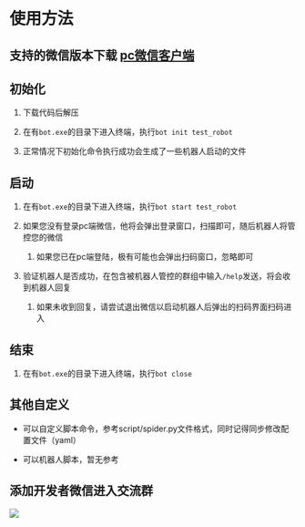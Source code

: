 # 使用方法

## 支持的微信版本下载 [pc微信客户端](https://github.com/tom-snow/wechat-windows-versions/releases/download/v3.6.0.18/WeChatSetup-3.6.0.18.exe)

## 初始化

1. 下载代码后解压

2. 在有`bot.exe`的目录下进入终端，执行`bot init test_robot`

3. 正常情况下初始化命令执行成功会生成了一些机器人启动的文件

## 启动

1. 在有`bot.exe`的目录下进入终端，执行`bot start test_robot`

2. 如果您没有登录pc端微信，他将会弹出登录窗口，扫描即可，随后机器人将管控您的微信
   
   1. 如果您已在pc端登陆，极有可能也会弹出扫码窗口，忽略即可

3. 验证机器人是否成功，在包含被机器人管控的群组中输入`/help`发送，将会收到机器人回复
   
   1. 如果未收到回复，请尝试退出微信以启动机器人后弹出的扫码界面扫码进入

## 结束

1. 在有`bot.exe`的目录下进入终端，执行`bot close`

## 其他自定义

- 可以自定义脚本命令，参考script/spider.py文件格式，同时记得同步修改配置文件（yaml）

- 可以机器人脚本，暂无参考

## 添加开发者微信进入交流群

![](https://github.com/CJ-from-LosSantos/bot-console/blob/release/%E4%BA%A4%E6%B5%81%E7%BE%A4.jpg)
